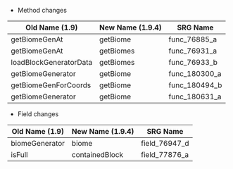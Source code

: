 * Method changes

| Old Name (1.9)         | New Name (1.9.4) | SRG Name      |
|------------------------|------------------|---------------|
| getBiomeGenAt          | getBiome         | func_76885_a  |
| getBiomeGenAt          | getBiomes        | func_76931_a  |
| loadBlockGeneratorData | getBiomes        | func_76933_b  |
| getBiomeGenerator      | getBiome         | func_180300_a |
| getBiomeGenForCoords   | getBiome         | func_180494_b |
| getBiomeGenerator      | getBiome         | func_180631_a |

* Field changes

| Old Name (1.9) | New Name (1.9.4) | SRG Name      |
|----------------|------------------|---------------|
| biomeGenerator | biome            | field_76947_d |
| isFull         | containedBlock   | field_77876_a |
